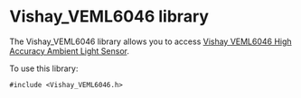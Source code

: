 # Vishay_VEML6046 library

The Vishay_VEML6046 library allows you to access [Vishay VEML6046 High Accuracy Ambient Light Sensor](https://www.vishay.com/optical-sensors/list/product-80007/).

To use this library:

```
#include <Vishay_VEML6046.h>
```
